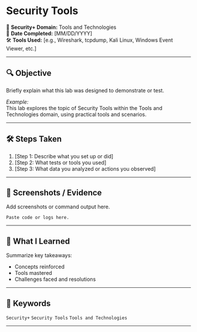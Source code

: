 # Security Tools

🧪 **Security+ Domain:** Tools and Technologies  
📅 **Date Completed:** [MM/DD/YYYY]  
🛠️ **Tools Used:** [e.g., Wireshark, tcpdump, Kali Linux, Windows Event Viewer, etc.]

---

## 🔍 Objective

Briefly explain what this lab was designed to demonstrate or test.

_Example:_  
This lab explores the topic of Security Tools within the Tools and Technologies domain, using practical tools and scenarios.

---

## 🛠️ Steps Taken

1. [Step 1: Describe what you set up or did]  
2. [Step 2: What tests or tools you used]  
3. [Step 3: What data you analyzed or actions you observed]

---

## 📸 Screenshots / Evidence

Add screenshots or command output here.

```
Paste code or logs here.
```

---

## 🧠 What I Learned

Summarize key takeaways:

- Concepts reinforced  
- Tools mastered  
- Challenges faced and resolutions

---

## 📌 Keywords

`Security+` `Security Tools` `Tools and Technologies`

---
